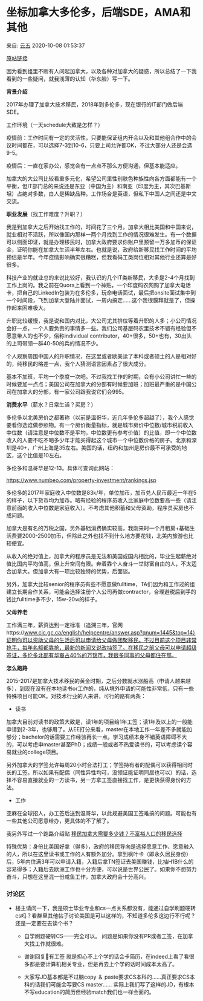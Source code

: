 # 坐标加拿大多伦多，后端SDE，AMA和其他

来自: [云五](https://www.douban.com/people/yun5s/?_i=7373681FQMtshO) 2020-10-08 01:53:37

[原帖链接](https://www.douban.com/group/topic/196458840/?_i=7373649FQMtshO)

因为看到组里不断有人问起加拿大，以及各种对加拿大的疑惑，所以总结了一下我看到的一些疑问，就我浅薄的认知（华东脸）写一下。

**背景介绍**

2017年办理了加拿大技术移民，2018年到多伦多，现在银行的IT部门做后端SDE。

工作环境（一天schedule大致是怎样？）

疫情前：工作时间有一定的灵活性，只要能保证组内开会以及和其他组合作中的会议时间都在，可以选择7-3到10-6，只要上司允许都OK，不过大部分人还是会选9-5。

疫情后：一直在家办公，感觉会有一点点不那么方便沟通，但基本能适应。

加拿大的大公司比较看重多元化，希望公司里性别肤色种族性向各方面都能有一个平衡，但IT部门总的来说还是东亚（中国为主）和南亚（印度为主，其次巴基斯坦）占绝对多数，白人是稀缺品种。工作场合是英语，但私下中国人之间还是中文交流。

**职业发展**（找工作难度？升职？）

我是到加拿大之后开始找工作的，时间花了三个月。加拿大相比美国和中国来说，就业相对不活跃，所以像国内那样一两个月找到工作的情况很难发生。有一个数据可以侧面印证，就是办理移民时，加拿大政府要求你账户里预留一万多加币的保证金，证明你能在加拿大生活半年左右。也就是说，政府给新移民找工作时间的平均预估是半年。今年疫情影响确实很糟糕，但我看码工类岗位相对其他行业还算是好很多。

科技产业的就业总的来说比较好，我认识的几个IT类新移民，大多是2-4个月找到工作上岗的。我之前在Quora上看到一个神贴，一个印度码农网购了加拿大电话卡，把自己的LinkedIn包装为在多伦多，玩命电话面试，最后把onsite面试集中到一个时间段，飞到加拿大登陆并面试，一周内搞定……这个我很膜拜就是了，但操作起来困难极大。

升职比较缓慢，我是说和国内对比，大公司尤其排位等着升职的人多；小公司情况会好一点，一个人要负责的事情多一些。我们公司基层码农里技术不错有经验但不愿意带人的也不少，俗称individual contributor，40+很多，50+也有，30出头的上司带领一群40-50的兵的情况不少。

个人观察周围中国人的升职情况，在这里或者欧美读了本科或者硕士的人是相对好的，纯移民的略差一点，我个人猜测语言因素占了很大成分。

基本不加班，平均一个季度一次吧。不过我找工作的时期，会有小公司讲忙一些的时候要加一点点；美国公司在加拿大的分部有时候要加班；加班最严重的是中国公司在加拿大的分部，有一家公司跟我说它们会995。

**消费水平**（薪水？日常生活？买房？）

多伦多以北美房价之都著称（以前是温哥华，近几年多伦多超越了），我个人感觉要看你选谁做参照物。有一个房价衡量指标，就是城市房价中位数/城市税前收入中位数（请注意是中位数不是平均，中位数更有参考价值）的比值，即一个中位数收入的人要不吃不喝多少年才能买得起这个城市一个中位数价格的房子。北京和深圳是40+，广州上海是35左右。美国的话，纽约和加州是房价最不可承受的地区，这个比值是10左右。

多伦多和温哥华是12-13。具体可查询此网站：

https://www.numbeo.com/property-investment/rankings.jsp

多伦多的2017年家庭收入中位数是83k/年，单位加币，加币兑人民币最近一年在5的样子，以下货币均为加币。略有经验的程序员收入比家庭中位数要高一些（请注意前面的收入中位数是家庭收入）。不考虑其他积蓄和父母资助，程序员买房也不成问题。

加拿大是有名的万税之国，另外基础消费确实较高，我刚来时一个月租房+基础生活费要2000-2500加币，但除此之外也找不到什么地方要花钱，北美内旅游也比较便宜。

从收入的绝对值上，加拿大的程序员是无法和美国或国内相比的，毕业生起薪绝对值比国内平均值高，但上升空间有限。奔着靠个人奋斗一举财富自由的人，不太适合加拿大。但加拿大有一项比较独特的优势，后面谈。

另外，加拿大比较senior的程序员有些不愿意做fulltime，TA们因为和工作过的组建立长期合作关系，可能会选择注册个人公司再做contractor，合理避税后到手的钱比fulltime多不少，15w-20w的样子。

**父母养老**

工作满三年，薪资达到一定标准（追溯三年，官网https://www.cic.gc.ca/english/helpcentre/answer.asp?qnum=1445&top=14）证明你可以资助父母的生活后可以申请给父母做团聚移民。不过目前这个项目非常抢手，每年名额都靠抢，最新的新闻又说改抽签了。在移民之前父母可以申请超级签证，多伦多北部有华裔占40%的万锦市，我很多同事的父母都住在那。

**怎么跑路**

2015-2017是加拿大技术移民的黄金时期，之后分数就水涨船高（申请人越来越多），到现在没有在本地读书or工作的，纯从境外申请的可能性非常低，只有一些特殊项目可能OK。对技术行业的人来讲，可行的路有两条：

- 读书

加拿大目前对读书的政策大致是，读1年的项目给1年工签；读1年及以上的一般能申请到2-3年，也够用了。从EE打分来看，master在本地工作一年差不多就能加够分；bachelor的话需要工作经验再长一点。学习成绩本身不错英语障碍不大的，可以考虑申master甚至PhD；成绩一般或者不热爱读书的，可以考虑读个容易就业的college项目。

另外加拿大的学签允许每周20小时合法打工；学签持有者的配偶可以获得相同时长的工签。所以如果有配偶（同性异性均可，没领证能证明同居也可以）的话，选择不容易直接就业的一方读书，另一方拿工签直接找工作，是更快获得身份的方法。

- 工作

亚麻在全球招人，办工签后送到温哥华，以此规避美国工签难搞的问题。可能也有一些其他公司愿意给办，更具体的不了解了。

我另外写过一个跑路介绍贴 [移民加拿大需要多少钱？不富裕人口的移民选择](https://www.douban.com/note/761499151/)

特殊优势：身份比美国好拿（得多），政府的移民导向是选择愿意工作、愿意融入的人，所以在这里读书或工作的人有额外加分。拿到枫叶卡（即永久居民身份）后，5年内住满3年可以申请入籍，入籍后拿TN签证去美国赚钱，比抽H1B什么的容易得多；入籍后去欧洲工作也十分方便，可以说是世界公民了。如果你不想努力奋斗，只想在这里混一份咸鱼工作，加拿大政府会十分高兴。



### 讨论区 

<blokequote>

- 楼主请问一下，我是硕士毕业专业和cs一点关系都没有，能通过自学刷题硬转cs吗？看群里其他帖子讨论美国是可以这样的，不知道多伦多这边行不行呢？还是一定要在去读个书？
	- 自学刷题硬转CS——完全可以。 问题是如果你没有PR或者工签，在加拿大找工作就很难。
    
 	- 谢谢回复🙏有工签 就是担心不上个学的话会卡简历，在indeed上看了看很多都是要计算机相关专业，但是再去上个学的话时间成本太高了。
	- 大家写JD基本都是不过脑copy ＆ paste要求CS本科的……真正要求CS本科的话我们可能会写要CS master…… 实际上我们写了这样的JD，有根本不写education的简历但经验match我们也一样会面的。
</blokequote>

